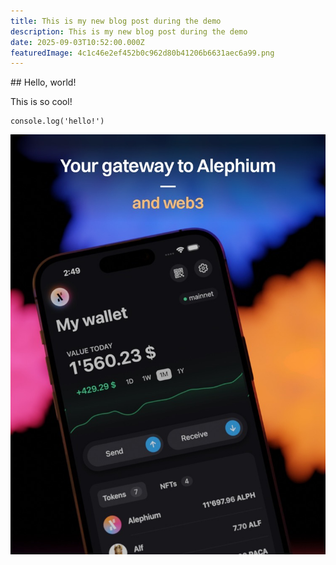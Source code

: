 ```yaml
---
title: This is my new blog post during the demo
description: This is my new blog post during the demo
date: 2025-09-03T10:52:00.000Z
featuredImage: 4c1c46e2ef452b0c962d80b41206b6631aec6a99.png
---
```

\## Hello, world!

This is so cool!

```
console.log('hello!')
```

![](4c1c46e2ef452b0c962d80b41206b6631aec6a99.png)
